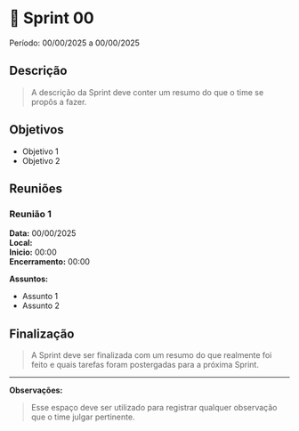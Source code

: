 # **🏁** Sprint 00

Período: 00/00/2025 a 00/00/2025

## Descrição

> A descrição da Sprint deve conter um resumo do que o time se propôs a fazer.
> 

## Objetivos

- Objetivo 1
- Objetivo 2

## Reuniões

### Reunião 1

**Data:** 00/00/2025  
**Local:**  
**Inicio:** 00:00  
**Encerramento:** 00:00

**Assuntos:**

* Assunto 1
* Assunto 2

## Finalização

> A Sprint deve ser finalizada com um resumo do que realmente foi feito e quais tarefas foram postergadas para a próxima Sprint.
> 

---

**Observações:**

> Esse espaço deve ser utilizado para registrar qualquer observação que o time julgar pertinente.
>